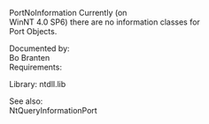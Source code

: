 PortNoInformation Currently \(on \
WinNT 4.0 SP6\) there are no information classes for \
Port Objects.

Documented by: \
Bo Branten \
Requirements:

Library: ntdll.lib

See also: \
NtQueryInformationPort
